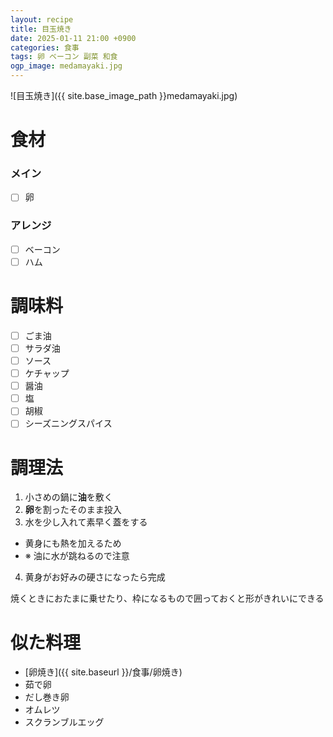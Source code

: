 ```yaml
---
layout: recipe
title: 目玉焼き
date: 2025-01-11 21:00 +0900
categories: 食事
tags: 卵 ベーコン 副菜 和食
ogp_image: medamayaki.jpg
---
```

![目玉焼き]({{ site.base_image_path }}medamayaki.jpg)

# 食材
### メイン
- [ ] 卵

### アレンジ
- [ ] ベーコン
- [ ] ハム

# 調味料
- [ ] ごま油
- [ ] サラダ油
- [ ] ソース
- [ ] ケチャップ
- [ ] 醤油
- [ ] 塩
- [ ] 胡椒
- [ ] シーズニングスパイス

# 調理法
1. 小さめの鍋に**油**を敷く
2. **卵**を割ったそのまま投入
3. 水を少し入れて素早く蓋をする
  - 黄身にも熱を加えるため
  - ※ 油に水が跳ねるので注意
4. 黄身がお好みの硬さになったら完成

焼くときにおたまに乗せたり、枠になるもので囲っておくと形がきれいにできる

# 似た料理
- [卵焼き]({{ site.baseurl }}/食事/卵焼き)
- 茹で卵
- だし巻き卵
- オムレツ
- スクランブルエッグ